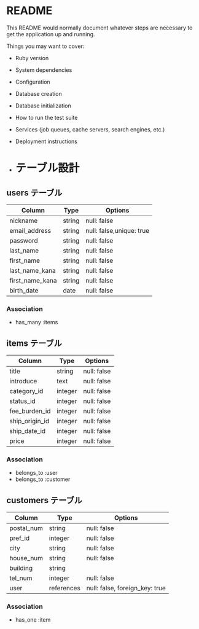 # README

This README would normally document whatever steps are necessary to get the
application up and running.

Things you may want to cover:

* Ruby version

* System dependencies

* Configuration

* Database creation

* Database initialization

* How to run the test suite

* Services (job queues, cache servers, search engines, etc.)

* Deployment instructions

* # テーブル設計

## users テーブル

| Column            | Type              | Options                 |
| ----------------- | ----------------- | ----------------------- |
| nickname          | string            | null: false             |
| email_address     | string            | null: false,unique: true|
| password          | string            | null: false             |
| last_name         | string            | null: false             |
| first_name        | string            | null: false             |
| last_name_kana    | string            | null: false             |
| first_name_kana   | string            | null: false             |
| birth_date        | date              | null: false             |

### Association
- has_many :items

## items テーブル

| Column            | Type              | Options             |
| ----------------- | ----------------- | ------------------- |
| title             | string            | null: false         |
| introduce         | text              | null: false         |
| category_id       | integer           | null: false         |
| status_id         | integer           | null: false         |
| fee_burden_id     | integer           | null: false         |
| ship_origin_id    | integer           | null: false         |
| ship_date_id      | integer           | null: false         |
| price             | integer           | null: false         |

### Association
- belongs_to :user
- belongs_to :customer

## customers テーブル

| Column               | Type            | Options                        |
| -------------------  | --------------- | ------------------------------ |
| postal_num           | string          | null: false                    |
| pref_id              | integer         | null: false                    |
| city                 | string          | null: false                    |
| house_num            | string          | null: false                    |
| building             | string          |                                |
| tel_num              | integer         | null: false                    |
| user                 | references      | null: false, foreign_key: true |

### Association
- has_one :item
